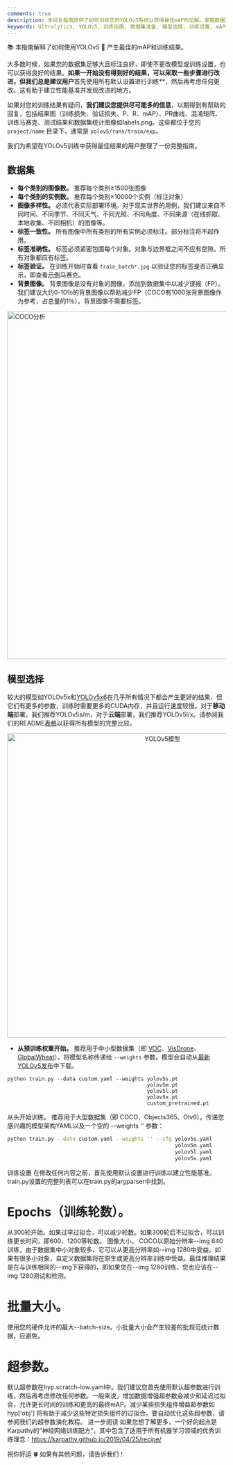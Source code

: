 ```yaml
---
comments: true
description: 本综合指南提供了如何训练您的YOLOv5系统以获得最佳mAP的见解。掌握数据集准备、模型选择、训练设置等内容。
keywords: Ultralytics, YOLOv5, 训练指南, 数据集准备, 模型选择, 训练设置, mAP结果, 机器学习, 目标检测
---
```


📚 本指南解释了如何使用YOLOv5 🚀 产生最佳的mAP和训练结果。

大多数时候，如果您的数据集足够大且标注良好，即使不更改模型或训练设置，也可以获得良好的结果。**如果一开始没有得到好的结果，可以采取一些步骤进行改进，但我们总是建议用户**首先使用所有默认设置进行训练**，然后再考虑任何更改。这有助于建立性能基准并发现改进的地方。

如果对您的训练结果有疑问，**我们建议您提供尽可能多的信息**，以期得到有帮助的回复，包括结果图（训练损失、验证损失、P、R、mAP）、PR曲线、混淆矩阵、训练马赛克、测试结果和数据集统计图像如labels.png。这些都位于您的 `project/name` 目录下，通常是 `yolov5/runs/train/exp`。

我们为希望在YOLOv5训练中获得最佳结果的用户整理了一份完整指南。

## 数据集

- **每个类别的图像数。** 推荐每个类别≥1500张图像
- **每个类别的实例数。** 推荐每个类别≥10000个实例（标注对象）
- **图像多样性。** 必须代表实际部署环境。对于现实世界的用例，我们建议来自不同时间、不同季节、不同天气、不同光照、不同角度、不同来源（在线抓取、本地收集、不同相机）的图像等。
- **标签一致性。** 所有图像中所有类别的所有实例必须标注。部分标注将不起作用。
- **标签准确性。** 标签必须紧密包围每个对象。对象与边界框之间不应有空隙。所有对象都应有标签。
- **标签验证。** 在训练开始时查看 `train_batch*.jpg` 以验证您的标签是否正确显示，即查看[示例](./train_custom_data.md#local-logging)马赛克。
- **背景图像。** 背景图像是没有对象的图像，添加到数据集中以减少误报（FP）。我们建议大约0-10％的背景图像以帮助减少FP（COCO有1000张背景图像作为参考，占总量的1％）。背景图像不需要标签。

<a href="https://arxiv.org/abs/1405.0312"><img width="800" src="https://user-images.githubusercontent.com/26833433/109398377-82b0ac00-78f1-11eb-9c76-cc7820669d0d.png" alt="COCO分析"></a>

## 模型选择

较大的模型如YOLOv5x和[YOLOv5x6](https://github.com/ultralytics/yolov5/releases/tag/v5.0)在几乎所有情况下都会产生更好的结果，但它们有更多的参数，训练时需要更多的CUDA内存，并且运行速度较慢。对于**移动端**部署，我们推荐YOLOv5s/m，对于**云端**部署，我们推荐YOLOv5l/x。请参阅我们的README[表格](https://github.com/ultralytics/yolov5#pretrained-checkpoints)以获得所有模型的完整比较。

<p align="center"><img width="700" alt="YOLOv5模型" src="https://github.com/ultralytics/yolov5/releases/download/v1.0/model_comparison.png"></p>

- **从预训练权重开始。** 推荐用于中小型数据集（即 [VOC](https://github.com/ultralytics/yolov5/blob/master/data/VOC.yaml)、[VisDrone](https://github.com/ultralytics/yolov5/blob/master/data/VisDrone.yaml)、[GlobalWheat](https://github.com/ultralytics/yolov5/blob/master/data/GlobalWheat2020.yaml)）。将模型名称传递给 `--weights` 参数。模型会自动从[最新YOLOv5发布](https://github.com/ultralytics/yolov5/releases)中下载。

```shell
python train.py --data custom.yaml --weights yolov5s.pt
                                             yolov5m.pt
                                             yolov5l.pt
                                             yolov5x.pt
                                             custom_pretrained.pt
```
从头开始训练。 推荐用于大型数据集（即 COCO、Objects365、OIv6）。传递您感兴趣的模型架构YAML以及一个空的 --weights '' 参数：
```bash
python train.py --data custom.yaml --weights '' --cfg yolov5s.yaml
                                                      yolov5m.yaml
                                                      yolov5l.yaml
                                                      yolov5x.yaml
```
训练设置
在修改任何内容之前，首先使用默认设置进行训练以建立性能基准。train.py设置的完整列表可以在train.py的argparser中找到。

# Epochs（训练轮数）。 
从300轮开始。如果过早过拟合，可以减少轮数。如果300轮后不过拟合，可以训练更长时间，即600、1200等轮数。
图像大小。 COCO以原始分辨率--img 640训练，由于数据集中小对象较多，它可以从更高分辨率如--img 1280中受益。如果有很多小对象，自定义数据集将在原生或更高分辨率训练中受益。最佳推理结果是在与训练相同的--img下获得的，即如果您在--img 1280训练，您也应该在--img 1280测试和检测。
# 批量大小。 
使用您的硬件允许的最大--batch-size。小批量大小会产生较差的批规范统计数据，应避免。
# 超参数。
默认超参数在hyp.scratch-low.yaml中。我们建议您首先使用默认超参数进行训练，然后再考虑修改任何参数。一般来说，增加数据增强超参数会减少和延迟过拟合，允许更长时间的训练和更高的最终mAP。减少某些损失组件增益超参数如 hyp['obj'] 将有助于减少这些特定损失组件的过拟合。要自动优化这些超参数，请参阅我们的超参数演化教程。
进一步阅读
如果您想了解更多，一个好的起点是Karpathy的“神经网络训练配方”，其中包含了适用于所有机器学习领域的优秀训练理念：https://karpathy.github.io/2019/04/25/recipe/

祝你好运 🍀 如果有其他问题，请告诉我们！






